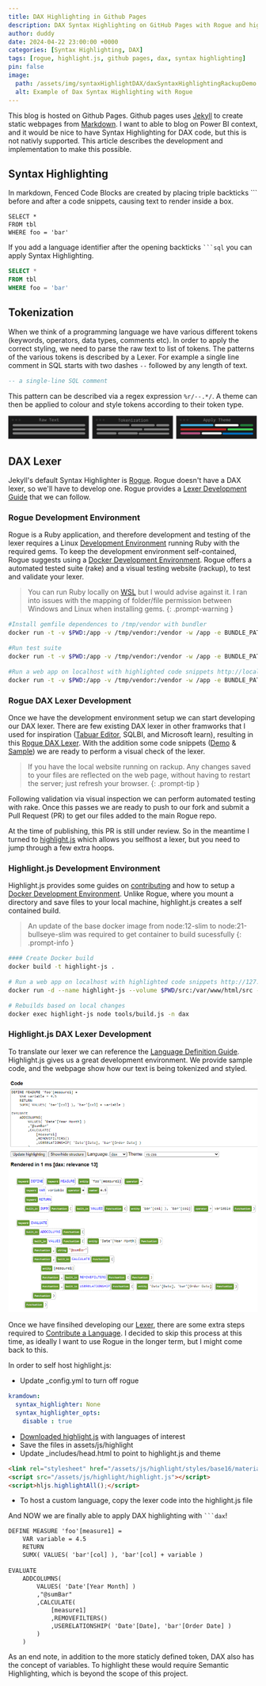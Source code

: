 ```yaml
---
title: DAX Highlighting in Github Pages
description: DAX Syntax Highlighting on GitHub Pages with Rogue and highlight.js
author: duddy
date: 2024-04-22 23:00:00 +0000
categories: [Syntax Highlighting, DAX]
tags: [rogue, highlight.js, github pages, dax, syntax highlighting]
pin: false
image:
  path: /assets/img/syntaxHighlightDAX/daxSyntaxHighlightingRackupDemo.png
  alt: Example of Dax Syntax Highlighting with Rogue
---
```


This blog is hosted on Github Pages. Github pages uses [Jekyll](https://jekyllrb.com/) to create static webpages from [Markdown](https://www.markdownguide.org/). I want to able to blog on Power BI context, and it would be nice to have Syntax Highlighting for DAX code, but this is not nativly supported. This article describes the development and implementation to make this possible.

## Syntax Highlighting
In markdown, Fenced Code Blocks are created by placing triple backticks ```  before and after a code snippets, causing text to render inside a box.

```plaintext
SELECT *
FROM tbl
WHERE foo = 'bar'
```

If you add a language identifier after the opening backticks ```` ```sql ```` you can apply Syntax Highlighting.

```sql
SELECT *
FROM tbl
WHERE foo = 'bar'
```
 
## Tokenization
 When we think of a programming language we have various different tokens (keywords, operators, data types, comments etc). In order to apply the correct styling, we need to parse the raw text to list of tokens. The patterns of the various tokens is described by a Lexer. For example a single line comment in SQL starts with two dashes ```` -- ```` followed by any length of text.

```sql
-- a single-line SQL comment
```

This pattern can be described via a regex expression ```%r/--.*/```. A theme can then be applied to colour and style tokens according to their token type.

![Syntax Highlighting Process](/assets/img/syntaxHighlightDAX/Process.png)

## DAX Lexer
Jekyll's default Syntax Highlighter is [Rogue](https://rouge.jneen.net/). Rogue doesn't have a DAX lexer, so we'll have to develop one. Rogue provides a [Lexer Development Guide](https://rouge-ruby.github.io/docs/file.LexerDevelopment.html) that we can follow. 

### Rogue Development Environment
Rogue is a Ruby application, and therefore development and testing of the lexer requires a Linux [Development Environment](https://rouge-ruby.github.io/docs/file.DevEnvironment.html) running Ruby with the required gems. To keep the development environment self-contained, Rogue suggests using a [Docker Development Environment](https://rouge-ruby.github.io/docs/file.Docker.html). Rogue offers a automated tested suite (rake) and a visual testing website (rackup), to test and validate your lexer.

> You can run Ruby locally on [WSL](https://learn.microsoft.com/en-us/windows/wsl/about) but I would advise against it. I ran into issues with the mapping of folder/file permission between Windows and Linux when installing gems.
{: .prompt-warning }

```bash
#Install gemfile dependences to /tmp/vendor with bundler
docker run -t -v $PWD:/app -v /tmp/vendor:/vendor -w /app -e BUNDLE_PATH=/vendor ruby bundle
```

```bash
#Run test suite
docker run -t -v $PWD:/app -v /tmp/vendor:/vendor -w /app -e BUNDLE_PATH=/vendor ruby bundle exec rake
```

```bash
#Run a web app on localhost with highlighted code snippets http://localhost:9292
docker run -t -v $PWD:/app -v /tmp/vendor:/vendor -w /app -e BUNDLE_PATH=/vendor -p 9292:9292 ruby bundle exec rackup --host 0.0.0.0
```

### Rogue DAX Lexer Development
Once we have the development environment setup we can start developing our DAX lexer. There are few existing DAX lexer in other framworks that I used for inspiration ([Tabuar Editor](https://github.com/TabularEditor/TabularEditor/blob/master/AntlrGrammars/DAXLexer.g4), SQLBI, and Microsoft learn), resulting in this [Rogue DAX Lexer](https://github.com/EvaluationContext/rouge/blob/feature.dax/lib/rouge/lexers/dax.rb). With the addition some code snippets ([Demo](https://github.com/EvaluationContext/rouge/blob/feature.dax/lib/rouge/demos/dax) & [Sample](https://github.com/EvaluationContext/rouge/blob/feature.dax/spec/visual/samples/dax)) we are ready to perform a visual check of the lexer.

> If you have the local website running on rackup. Any changes saved to your files are reflected on the web page, without having to restart the server; just refresh your browser.
{: .prompt-tip }

Following validation via visual inspection we can perform automated testing with rake. Once this passes we are ready to push to our fork and submit a Pull Request (PR) to get our files added to the main Rogue repo. 

At the time of publishing, this PR is still under review. So in the meantime I turned to [highlight.js](https://highlightjs.org/) which allows you selfhost a lexer, but you need to jump through a few extra hoops. 

### Highlight.js Development Environment
Highlight.js provides some guides on [contributing](https://github.com/highlightjs/highlight.js/blob/main/CONTRIBUTING.md) and how to setup a [Docker Development Environment](https://highlightjs.readthedocs.io/en/latest/building-testing.html#building-and-testing-with-docker). Unlike Rogue, where you mount a directory and save files to your local machine, highlight.js creates a self contained build.

> An update of the base docker image from node:12-slim to node:21-bullseye-slim was required to get container to build sucessfully
{: .prompt-info }

```bash
#### Create Docker build
docker build -t highlight-js .
```

```bash
# Run a web app on localhost with highlighted code snippets http://127.0.0.1/tools/developer.html
docker run -d --name highlight-js --volume $PWD/src:/var/www/html/src --rm -p 80:80 highlight-js
```

```bash
# Rebuilds based on local changes
docker exec highlight-js node tools/build.js -n dax
```

### Highlight.js DAX Lexer Development
To translate our lexer we can reference the [Language Definition Guide](https://highlightjs.readthedocs.io/en/latest/language-guide.html). 
Highlight.js gives us a great development environment. We provide sample code, and the webpage show how our text is being tokenized and styled.

![HighlightJS: Testing](/assets/img/syntaxHighlightDAX/daxSyntaxHighlightingHighlightJSDemo.png)

Once we have finsihed developing our [Lexer](https://github.com/EvaluationContext/highlight.js-dax/blob/Feature.dax/src/languages/dax.js), there are some extra steps required to [Contribute a Language](https://github.com/highlightjs/highlight.js/blob/main/extra/3RD_PARTY_QUICK_START.md). I decided to skip this process at this time, as ideally I want to use Rogue in the longer term, but I might come back to this.

In order to self host highlight.js:
- Update _config.yml to turn off rogue

```yaml
kramdown:
  syntax_highlighter: None
  syntax_highlighter_opts:
    disable : true
```
- [Downloaded highlight.js](https://highlightjs.org/download) with languages of interest
- Save the files in assets/js/highlight
- Update _includes/head.html to point to highlight.js and theme

```html
<link rel="stylesheet" href="/assets/js/highlight/styles/base16/material.css">
<script src="/assets/js/highlight/highlight.js"></script>
<script>hljs.highlightAll();</script>
```

- To host a custom language, copy the lexer code into the highlight.js file

And NOW we are finally able to apply DAX highlighting with ```` ```dax ````!

```dax
DEFINE MEASURE 'foo'[measure1] = 
    VAR variable = 4.5
    RETURN
    SUMX( VALUES( 'bar'[col] ), 'bar'[col] + variable ) 

EVALUATE
    ADDCOLUMNS(
        VALUES( 'Date'[Year Month] )
        ,"@sumBar"
        ,CALCULATE(
            [measure1]
            ,REMOVEFILTERS()
            ,USERELATIONSHIP( 'Date'[Date], 'bar'[Order Date] )
        )
    )
```

As an end note, in addition to the more staticly defined token, DAX also has the concept of variables. To highlight these would require Semantic Highlighting, which is beyond the scope of this project.